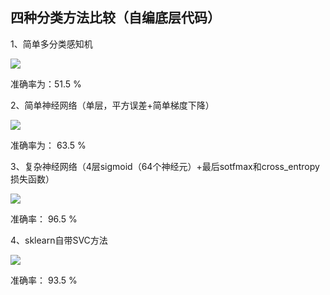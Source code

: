 ## 四种分类方法比较（自编底层代码）

1、简单多分类感知机

![](http://owmmu20d1.bkt.clouddn.com/17-9-29/15854290.jpg)

准确率为：51.5 %

2、简单神经网络（单层，平方误差+简单梯度下降）

![](http://owmmu20d1.bkt.clouddn.com/17-9-29/75172782.jpg)

准确率为： 63.5 %

3、复杂神经网络（4层sigmoid（64个神经元）+最后sotfmax和cross_entropy损失函数）

![](http://owmmu20d1.bkt.clouddn.com/17-9-29/18809522.jpg)

准确率： 96.5 %

4、sklearn自带SVC方法

![](http://owmmu20d1.bkt.clouddn.com/17-9-29/13176873.jpg)

准确率： 93.5 %